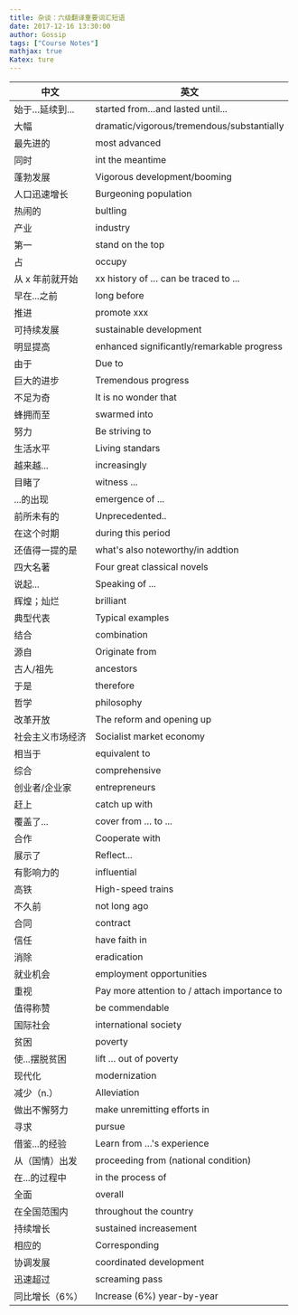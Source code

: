 ```yaml
---
title: 杂谈：六级翻译重要词汇短语
date: 2017-12-16 13:30:00
author: Gossip
tags: ["Course Notes"]
mathjax: true
Katex: ture
---
```


| 中文             | 英文                                         |
| ---------------- | -------------------------------------------- |
| 始于…延续到...   | started from…and lasted until...             |
| 大幅             | dramatic/vigorous/tremendous/substantially   |
| 最先进的         | most advanced                                |
| 同时             | int the meantime                             |
| 蓬勃发展         | Vigorous development/booming                 |
| 人口迅速增长     | Burgeoning population                        |
| 热闹的           | bultling                                     |
| 产业             | industry                                     |
| 第一             | stand on the top                             |
| 占               | occupy                                       |
| 从 x 年前就开始  | xx history of … can be traced to ...         |
| 早在...之前      | long before                                  |
| 推进             | promote xxx                                  |
| 可持续发展       | sustainable development                      |
| 明显提高         | enhanced significantly/remarkable progress   |
| 由于             | Due to                                       |
| 巨大的进步       | Tremendous progress                          |
| 不足为奇         | It is no wonder that                         |
| 蜂拥而至         | swarmed into                                 |
| 努力             | Be striving to                               |
| 生活水平         | Living standars                              |
| 越来越...        | increasingly                                 |
| 目睹了           | witness ...                                  |
| ...的出现        | emergence of ...                             |
| 前所未有的       | Unprecedented..                              |
| 在这个时期       | during this period                           |
| 还值得一提的是   | what's also noteworthy/in addtion            |
| 四大名著         | Four great classical novels                  |
| 说起...          | Speaking of ...                              |
| 辉煌；灿烂       | brilliant                                    |
| 典型代表         | Typical examples                             |
| 结合             | combination                                  |
| 源自             | Originate from                               |
| 古人/祖先        | ancestors                                    |
| 于是             | therefore                                    |
| 哲学             | philosophy                                   |
| 改革开放         | The reform and opening up                    |
| 社会主义市场经济 | Socialist market economy                     |
| 相当于           | equivalent to                                |
| 综合             | comprehensive                                |
| 创业者/企业家    | entrepreneurs                                |
| 赶上             | catch up with                                |
| 覆盖了...        | cover from … to ...                          |
| 合作             | Cooperate with                               |
| 展示了           | Reflect...                                   |
| 有影响力的       | influential                                  |
| 高铁             | High-speed trains                            |
| 不久前           | not long ago                                 |
| 合同             | contract                                     |
| 信任             | have faith in                                |
| 消除             | eradication                                  |
| 就业机会         | employment opportunities                     |
| 重视             | Pay more attention to / attach importance to |
| 值得称赞         | be commendable                               |
| 国际社会         | international society                        |
| 贫困             | poverty                                      |
| 使...摆脱贫困    | lift … out of poverty                        |
| 现代化           | modernization                                |
| 减少（n.）       | Alleviation                                  |
| 做出不懈努力     | make unremitting efforts in                  |
| 寻求             | pursue                                       |
| 借鉴...的经验    | Learn from …'s experience                    |
| 从（国情）出发   | proceeding from (national condition)         |
| 在...的过程中    | in the process of                            |
| 全面             | overall                                      |
| 在全国范围内     | throughout the country                       |
| 持续增长         | sustained increasement                       |
| 相应的           | Corresponding                                |
| 协调发展         | coordinated development                      |
| 迅速超过         | screaming pass                               |
| 同比增长（6%）   | Increase (6%) year-by-year                   |
